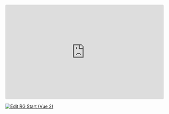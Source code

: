 <ClientOnly>
<iframe src="https://codesandbox.io/embed/3zl8hd?view=preview&module=%2Fsrc%2FApp.vue&hidenavigation=1"
     style="width:100%; height: 300px; border:0; border-radius: 4px; overflow:hidden;"
     title="RG Start (Vue 2)"
     allow="accelerometer; ambient-light-sensor; camera; encrypted-media; geolocation; gyroscope; hid; microphone; midi; payment; usb; vr; xr-spatial-tracking"
     sandbox="allow-forms allow-modals allow-popups allow-presentation allow-same-origin allow-scripts"
   ></iframe>
</ClientOnly>

[![Edit RG Start (Vue 2)](https://codesandbox.io/static/img/play-codesandbox.svg)](https://codesandbox.io/p/sandbox/rg-start-vue-2-3zl8hd)